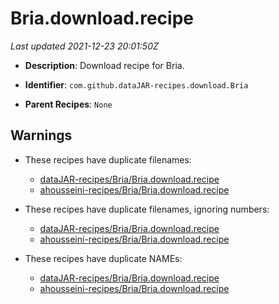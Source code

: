 # Bria.download.recipe

_Last updated 2021-12-23 20:01:50Z_

- **Description**: Download recipe for Bria.

- **Identifier**: `com.github.dataJAR-recipes.download.Bria`

- **Parent Recipes**: `None`


## Warnings

- These recipes have duplicate filenames:
    - [dataJAR-recipes/Bria/Bria.download.recipe](/autopkg-dupe-tracker/dataJAR-recipes/Bria/Bria.download.recipe)
    - [ahousseini-recipes/Bria/Bria.download.recipe](/autopkg-dupe-tracker/ahousseini-recipes/Bria/Bria.download.recipe)

- These recipes have duplicate filenames, ignoring numbers:
    - [dataJAR-recipes/Bria/Bria.download.recipe](/autopkg-dupe-tracker/dataJAR-recipes/Bria/Bria.download.recipe)
    - [ahousseini-recipes/Bria/Bria.download.recipe](/autopkg-dupe-tracker/ahousseini-recipes/Bria/Bria.download.recipe)

- These recipes have duplicate NAMEs:
    - [dataJAR-recipes/Bria/Bria.download.recipe](/autopkg-dupe-tracker/dataJAR-recipes/Bria/Bria.download.recipe)
    - [ahousseini-recipes/Bria/Bria.download.recipe](/autopkg-dupe-tracker/ahousseini-recipes/Bria/Bria.download.recipe)